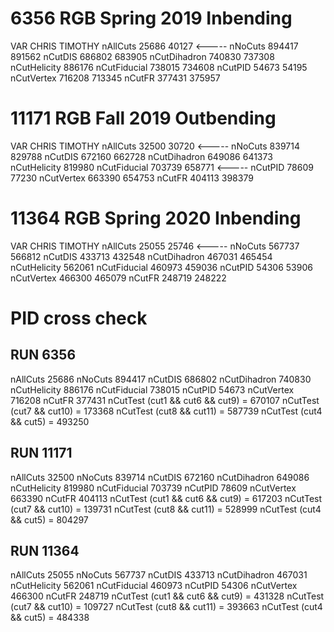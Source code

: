 # 6356 RGB Spring 2019 Inbending
VAR          CHRIS  TIMOTHY
nAllCuts     25686  40127 <-----
nNoCuts      894417 891562
nCutDIS      686802 683905
nCutDihadron 740830 737308
nCutHelicity 886176
nCutFiducial 738015 734608
nCutPID      54673  54195
nCutVertex   716208 713345
nCutFR       377431 375957


# 11171 RGB Fall 2019 Outbending
VAR          CHRIS  TIMOTHY
nAllCuts     32500  30720 <-----
nNoCuts      839714 829788
nCutDIS      672160 662728
nCutDihadron 649086 641373
nCutHelicity 819980
nCutFiducial 703739 658771 <-----
nCutPID      78609  77230
nCutVertex   663390 654753
nCutFR       404113 398379


# 11364 RGB Spring 2020 Inbending
VAR          CHRIS  TIMOTHY
nAllCuts     25055  25746 <-----
nNoCuts      567737 566812
nCutDIS      433713 432548
nCutDihadron 467031 465454
nCutHelicity 562061
nCutFiducial 460973 459036
nCutPID      54306  53906
nCutVertex   466300 465079
nCutFR       248719 248222



# PID cross check
## RUN 6356
nAllCuts     25686
nNoCuts      894417
nCutDIS      686802
nCutDihadron 740830
nCutHelicity 886176
nCutFiducial 738015
nCutPID      54673
nCutVertex   716208
nCutFR       377431
nCutTest (cut1 && cut6 && cut9) = 670107
nCutTest (cut7 && cut10)        = 173368
nCutTest (cut8 && cut11)        = 587739
nCutTest (cut4 && cut5)         = 493250

## RUN 11171
nAllCuts     32500
nNoCuts      839714
nCutDIS      672160
nCutDihadron 649086
nCutHelicity 819980
nCutFiducial 703739
nCutPID      78609
nCutVertex   663390
nCutFR       404113
nCutTest (cut1 && cut6 && cut9) = 617203
nCutTest (cut7 && cut10)        = 139731
nCutTest (cut8 && cut11)        = 528999
nCutTest (cut4 && cut5)         = 804297

## RUN 11364
nAllCuts     25055
nNoCuts      567737
nCutDIS      433713
nCutDihadron 467031
nCutHelicity 562061
nCutFiducial 460973
nCutPID      54306
nCutVertex   466300
nCutFR       248719
nCutTest (cut1 && cut6 && cut9) = 431328
nCutTest (cut7 && cut10)        = 109727
nCutTest (cut8 && cut11)        = 393663
nCutTest (cut4 && cut5)         = 484338
